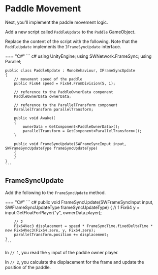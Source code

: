 # Paddle Movement

Next, you'll implement the paddle movement logic.

Add a new script called `PaddleUpdate` to the `Paddle` GameObject. 

Replace the content of the script with the following. Note that the `PaddleUpdate` implements the `IFrameSyncUpdate` interface.

=== "C#"
    ``` c#
    using UnityEngine;
    using SWNetwork.FrameSync;
    using Parallel;

    public class PaddleUpdate : MonoBehaviour, IFrameSyncUpdate
    {
        // movement speed of the paddle
        public Fix64 speed = Fix64.FromDivision(5, 1);

        // reference to the PaddleOwnerData component
        PaddleOwnerData ownerData;

        // reference to the ParallelTransform component
        ParallelTransform parallelTransform;

        public void Awake()
        {
            ownerData = GetComponent<PaddleOwnerData>();
            parallelTransform = GetComponent<ParallelTransform>();
        }

        public void FrameSyncUpdate(SWFrameSyncInput input, SWFrameSyncUpdateType frameSyncUpdateType)
        {
        }
    }
    ```

## FrameSyncUpdate

Add the following to the `FrameSyncUpdate` method.

=== "C#"
    ``` c#
    public void FrameSyncUpdate(SWFrameSyncInput input, SWFrameSyncUpdateType frameSyncUpdateType)
    {
        // 1
        Fix64 y = input.GetFloatForPlayer("y", ownerData.player);

        // 2
        Fix64Vec3 displacement = speed * FrameSyncTime.fixedDeltaTime * new Fix64Vec3(Fix64.zero, y, Fix64.zero);
        parallelTransform.position += displacement;
    }
    ```
In `// 1`, you read the `y` input of the paddle owner player.

In `// 2`, you calculate the displacement for the frame and update the position of the paddle.